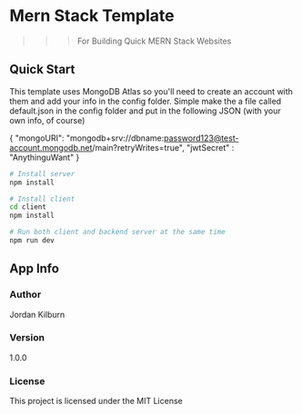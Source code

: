 # Mern Stack Template

>>> For Building Quick MERN Stack Websites 

## Quick Start

 This template uses MongoDB Atlas so you'll need to create an account with them and add your info in the config folder.
 Simple make the a file called default.json in the config folder and put in the following JSON (with your own info, of course)

 {
 "mongoURI": "mongodb+srv://dbname:password123@test-account.mongodb.net/main?retryWrites=true",
 "jwtSecret" : "AnythinguWant"
 }

```bash
# Install server 
npm install

# Install client 
cd client
npm install

# Run both client and backend server at the same time
npm run dev

```

## App Info

### Author

Jordan Kilburn

### Version

1.0.0

### License

This project is licensed under the MIT License
